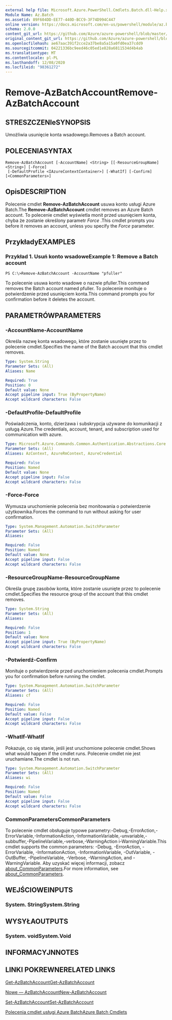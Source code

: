 ```yaml
---
external help file: Microsoft.Azure.PowerShell.Cmdlets.Batch.dll-Help.xml
Module Name: Az.Batch
ms.assetid: 89F604DD-EE77-440D-BCC9-3F74D994C447
online version: https://docs.microsoft.com/en-us/powershell/module/az.batch/remove-azbatchaccount
schema: 2.0.0
content_git_url: https://github.com/Azure/azure-powershell/blob/master/src/Batch/Batch/help/Remove-AzBatchAccount.md
original_content_git_url: https://github.com/Azure/azure-powershell/blob/master/src/Batch/Batch/help/Remove-AzBatchAccount.md
ms.openlocfilehash: ae67aac391f2cce2a37be8a5a15a0fd0ea37cdd9
ms.sourcegitcommit: 04221336bc9eed46c05ed1e828a6811534d4b4ab
ms.translationtype: MT
ms.contentlocale: pl-PL
ms.lasthandoff: 12/08/2020
ms.locfileid: "98361272"
---
```

# <span data-ttu-id="9dce1-101">Remove-AzBatchAccount</span><span class="sxs-lookup"><span data-stu-id="9dce1-101">Remove-AzBatchAccount</span></span>

## <span data-ttu-id="9dce1-102">STRESZCZENIe</span><span class="sxs-lookup"><span data-stu-id="9dce1-102">SYNOPSIS</span></span>
<span data-ttu-id="9dce1-103">Umożliwia usunięcie konta wsadowego.</span><span class="sxs-lookup"><span data-stu-id="9dce1-103">Removes a Batch account.</span></span>

## <span data-ttu-id="9dce1-104">POLECENIA</span><span class="sxs-lookup"><span data-stu-id="9dce1-104">SYNTAX</span></span>

```
Remove-AzBatchAccount [-AccountName] <String> [[-ResourceGroupName] <String>] [-Force]
 [-DefaultProfile <IAzureContextContainer>] [-WhatIf] [-Confirm] [<CommonParameters>]
```

## <span data-ttu-id="9dce1-105">Opis</span><span class="sxs-lookup"><span data-stu-id="9dce1-105">DESCRIPTION</span></span>
<span data-ttu-id="9dce1-106">Polecenie cmdlet **Remove-AzBatchAccount** usuwa konto usługi Azure Batch.</span><span class="sxs-lookup"><span data-stu-id="9dce1-106">The **Remove-AzBatchAccount** cmdlet removes an Azure Batch account.</span></span>
<span data-ttu-id="9dce1-107">To polecenie cmdlet wyświetla monit przed usunięciem konta, chyba że zostanie określony parametr *Force* .</span><span class="sxs-lookup"><span data-stu-id="9dce1-107">This cmdlet prompts you before it removes an account, unless you specify the *Force* parameter.</span></span>

## <span data-ttu-id="9dce1-108">Przykłady</span><span class="sxs-lookup"><span data-stu-id="9dce1-108">EXAMPLES</span></span>

### <span data-ttu-id="9dce1-109">Przykład 1. Usuń konto wsadowe</span><span class="sxs-lookup"><span data-stu-id="9dce1-109">Example 1: Remove a Batch account</span></span>
```
PS C:\>Remove-AzBatchAccount -AccountName "pfuller"
```

<span data-ttu-id="9dce1-110">To polecenie usuwa konto wsadowe o nazwie pfuller.</span><span class="sxs-lookup"><span data-stu-id="9dce1-110">This command removes the Batch account named pfuller.</span></span>
<span data-ttu-id="9dce1-111">To polecenie monituje o potwierdzenie przed usunięciem konta.</span><span class="sxs-lookup"><span data-stu-id="9dce1-111">This command prompts you for confirmation before it deletes the account.</span></span>

## <span data-ttu-id="9dce1-112">PARAMETRÓW</span><span class="sxs-lookup"><span data-stu-id="9dce1-112">PARAMETERS</span></span>

### <span data-ttu-id="9dce1-113">-AccountName</span><span class="sxs-lookup"><span data-stu-id="9dce1-113">-AccountName</span></span>
<span data-ttu-id="9dce1-114">Określa nazwę konta wsadowego, które zostanie usunięte przez to polecenie cmdlet.</span><span class="sxs-lookup"><span data-stu-id="9dce1-114">Specifies the name of the Batch account that this cmdlet removes.</span></span>

```yaml
Type: System.String
Parameter Sets: (All)
Aliases: Name

Required: True
Position: 0
Default value: None
Accept pipeline input: True (ByPropertyName)
Accept wildcard characters: False
```

### <span data-ttu-id="9dce1-115">-DefaultProfile</span><span class="sxs-lookup"><span data-stu-id="9dce1-115">-DefaultProfile</span></span>
<span data-ttu-id="9dce1-116">Poświadczenia, konto, dzierżawa i subskrypcja używane do komunikacji z usługą Azure.</span><span class="sxs-lookup"><span data-stu-id="9dce1-116">The credentials, account, tenant, and subscription used for communication with azure.</span></span>

```yaml
Type: Microsoft.Azure.Commands.Common.Authentication.Abstractions.Core.IAzureContextContainer
Parameter Sets: (All)
Aliases: AzContext, AzureRmContext, AzureCredential

Required: False
Position: Named
Default value: None
Accept pipeline input: False
Accept wildcard characters: False
```

### <span data-ttu-id="9dce1-117">-Force</span><span class="sxs-lookup"><span data-stu-id="9dce1-117">-Force</span></span>
<span data-ttu-id="9dce1-118">Wymusza uruchomienie polecenia bez monitowania o potwierdzenie użytkownika.</span><span class="sxs-lookup"><span data-stu-id="9dce1-118">Forces the command to run without asking for user confirmation.</span></span>

```yaml
Type: System.Management.Automation.SwitchParameter
Parameter Sets: (All)
Aliases:

Required: False
Position: Named
Default value: None
Accept pipeline input: False
Accept wildcard characters: False
```

### <span data-ttu-id="9dce1-119">-ResourceGroupName</span><span class="sxs-lookup"><span data-stu-id="9dce1-119">-ResourceGroupName</span></span>
<span data-ttu-id="9dce1-120">Określa grupę zasobów konta, które zostanie usunięte przez to polecenie cmdlet.</span><span class="sxs-lookup"><span data-stu-id="9dce1-120">Specifies the resource group of the account that this cmdlet removes.</span></span>

```yaml
Type: System.String
Parameter Sets: (All)
Aliases:

Required: False
Position: 1
Default value: None
Accept pipeline input: True (ByPropertyName)
Accept wildcard characters: False
```

### <span data-ttu-id="9dce1-121">-Potwierdź</span><span class="sxs-lookup"><span data-stu-id="9dce1-121">-Confirm</span></span>
<span data-ttu-id="9dce1-122">Monituje o potwierdzenie przed uruchomieniem polecenia cmdlet.</span><span class="sxs-lookup"><span data-stu-id="9dce1-122">Prompts you for confirmation before running the cmdlet.</span></span>

```yaml
Type: System.Management.Automation.SwitchParameter
Parameter Sets: (All)
Aliases: cf

Required: False
Position: Named
Default value: False
Accept pipeline input: False
Accept wildcard characters: False
```

### <span data-ttu-id="9dce1-123">-WhatIf</span><span class="sxs-lookup"><span data-stu-id="9dce1-123">-WhatIf</span></span>
<span data-ttu-id="9dce1-124">Pokazuje, co się stanie, jeśli jest uruchomione polecenie cmdlet.</span><span class="sxs-lookup"><span data-stu-id="9dce1-124">Shows what would happen if the cmdlet runs.</span></span>
<span data-ttu-id="9dce1-125">Polecenie cmdlet nie jest uruchamiane.</span><span class="sxs-lookup"><span data-stu-id="9dce1-125">The cmdlet is not run.</span></span>

```yaml
Type: System.Management.Automation.SwitchParameter
Parameter Sets: (All)
Aliases: wi

Required: False
Position: Named
Default value: False
Accept pipeline input: False
Accept wildcard characters: False
```

### <span data-ttu-id="9dce1-126">CommonParameters</span><span class="sxs-lookup"><span data-stu-id="9dce1-126">CommonParameters</span></span>
<span data-ttu-id="9dce1-127">To polecenie cmdlet obsługuje typowe parametry:-Debug,-ErrorAction,-ErrorVariable,-InformationAction,-InformationVariable,-unvariable,-subbuffer,-PipelineVariable,-verbose,-WarningAction i-WarningVariable.</span><span class="sxs-lookup"><span data-stu-id="9dce1-127">This cmdlet supports the common parameters: -Debug, -ErrorAction, -ErrorVariable, -InformationAction, -InformationVariable, -OutVariable, -OutBuffer, -PipelineVariable, -Verbose, -WarningAction, and -WarningVariable.</span></span> <span data-ttu-id="9dce1-128">Aby uzyskać więcej informacji, zobacz [about_CommonParameters](http://go.microsoft.com/fwlink/?LinkID=113216).</span><span class="sxs-lookup"><span data-stu-id="9dce1-128">For more information, see [about_CommonParameters](http://go.microsoft.com/fwlink/?LinkID=113216).</span></span>

## <span data-ttu-id="9dce1-129">WEJŚCIOWE</span><span class="sxs-lookup"><span data-stu-id="9dce1-129">INPUTS</span></span>

### <span data-ttu-id="9dce1-130">System. String</span><span class="sxs-lookup"><span data-stu-id="9dce1-130">System.String</span></span>

## <span data-ttu-id="9dce1-131">WYSYŁA</span><span class="sxs-lookup"><span data-stu-id="9dce1-131">OUTPUTS</span></span>

### <span data-ttu-id="9dce1-132">System. void</span><span class="sxs-lookup"><span data-stu-id="9dce1-132">System.Void</span></span>

## <span data-ttu-id="9dce1-133">INFORMACYJN</span><span class="sxs-lookup"><span data-stu-id="9dce1-133">NOTES</span></span>

## <span data-ttu-id="9dce1-134">LINKI POKREWNE</span><span class="sxs-lookup"><span data-stu-id="9dce1-134">RELATED LINKS</span></span>

[<span data-ttu-id="9dce1-135">Get-AzBatchAccount</span><span class="sxs-lookup"><span data-stu-id="9dce1-135">Get-AzBatchAccount</span></span>](./Get-AzBatchAccount.md)

[<span data-ttu-id="9dce1-136">Nowe — AzBatchAccount</span><span class="sxs-lookup"><span data-stu-id="9dce1-136">New-AzBatchAccount</span></span>](./New-AzBatchAccount.md)

[<span data-ttu-id="9dce1-137">Set-AzBatchAccount</span><span class="sxs-lookup"><span data-stu-id="9dce1-137">Set-AzBatchAccount</span></span>](./Set-AzBatchAccount.md)

[<span data-ttu-id="9dce1-138">Polecenia cmdlet usługi Azure Batch</span><span class="sxs-lookup"><span data-stu-id="9dce1-138">Azure Batch Cmdlets</span></span>](/powershell/module/Az.Batch/)
